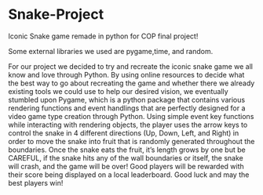 # Snake-Project
Iconic Snake game remade in python for COP final project!

Some external libraries we used are pygame,time, and random.

For our project we decided to try and recreate the iconic snake game we all know and love through Python. By using online resources to decide what the best way to go about recreating the game and whether there we already existing tools we could use to help our desired vision, we eventually stumbled upon Pygame, which is a python package that contains various rendering functions and event handlings that are perfectly designed for a video game type creation through Python. Using simple event key functions while interacting with rendering objects, the player uses the arrow keys to control the snake in 4 different directions (Up, Down, Left, and Right) in order to move the snake into fruit that is randomly generated throughout the boundaries. Once the snake eats the fruit, it’s length grows by one but be CAREFUL, if the snake hits any of the wall boundaries or itself, the snake will crash, and the game will be over! Good players will be rewarded with their score being displayed on a local leaderboard. Good luck and may the best players win!
